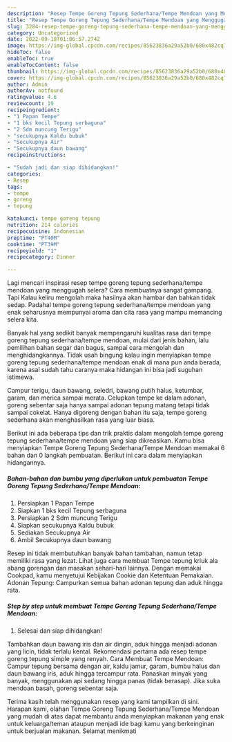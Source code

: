 ```yaml
---
description: "Resep Tempe Goreng Tepung Sederhana/Tempe Mendoan yang Menggugah Selera, Buat Buka Puasa Enak Banget"
title: "Resep Tempe Goreng Tepung Sederhana/Tempe Mendoan yang Menggugah Selera, Buat Buka Puasa Enak Banget"
slug: 3284-resep-tempe-goreng-tepung-sederhana-tempe-mendoan-yang-menggugah-selera-buat-buka-puasa-enak-banget
category: Uncategorized
date: 2022-09-18T01:06:57.274Z
image: https://img-global.cpcdn.com/recipes/85623836a29a52b0/680x482cq70/tempe-goreng-tepung-sederhanatempe-mendoan-foto-resep-utama.jpg
hideToc: false
enableToc: true
enableTocContent: false
thumbnail: https://img-global.cpcdn.com/recipes/85623836a29a52b0/680x482cq70/tempe-goreng-tepung-sederhanatempe-mendoan-foto-resep-utama.jpg
cover: https://img-global.cpcdn.com/recipes/85623836a29a52b0/680x482cq70/tempe-goreng-tepung-sederhanatempe-mendoan-foto-resep-utama.jpg
author: Admin
authorAv: notfound
ratingvalue: 4.6
reviewcount: 19
recipeingredient:
- "1 Papan Tempe"
- "1 bks kecil Tepung serbaguna"
- "2 Sdm muncung Terigu"
- "secukupnya Kaldu bubuk"
- "Secukupnya Air"
- "Secukupnya daun bawang"
recipeinstructions:

- "Sudah jadi dan siap dihidangkan!"
categories:
- Resep
tags:
- tempe
- goreng
- tepung

katakunci: tempe goreng tepung 
nutrition: 214 calories
recipecuisine: Indonesian
preptime: "PT40M"
cooktime: "PT39M"
recipeyield: "1"
recipecategory: Dinner

---
```



Lagi mencari inspirasi resep tempe goreng tepung sederhana/tempe mendoan yang menggugah selera? Cara membuatnya sangat gampang. Tapi Kalau keliru mengolah maka hasilnya akan hambar dan bahkan tidak sedap. Padahal tempe goreng tepung sederhana/tempe mendoan yang enak seharusnya mempunyai aroma dan cita rasa yang mampu memancing selera kita.


Banyak hal yang sedikit banyak mempengaruhi kualitas rasa dari tempe goreng tepung sederhana/tempe mendoan, mulai dari jenis bahan, lalu pemilihan bahan segar dan bagus, sampai cara mengolah dan menghidangkannya. Tidak usah bingung kalau ingin menyiapkan tempe goreng tepung sederhana/tempe mendoan enak di mana pun anda berada, karena asal sudah tahu caranya maka hidangan ini bisa jadi suguhan istimewa.

Campur terigu, daun bawang, seledri, bawang putih halus, ketumbar, garam, dan merica sampai merata. Celupkan tempe ke dalam adonan, goreng sebentar saja hanya sampai adonan tepung matang tetapi tidak sampai cokelat. Hanya digoreng dengan bahan itu saja, tempe goreng sederhana akan menghasilkan rasa yang luar biasa.


Berikut ini ada beberapa tips dan trik praktis dalam mengolah tempe goreng tepung sederhana/tempe mendoan yang siap dikreasikan. Kamu bisa menyiapkan Tempe Goreng Tepung Sederhana/Tempe Mendoan memakai 6 bahan dan 0 langkah pembuatan. Berikut ini cara dalam menyiapkan hidangannya.

<!--inarticleads1-->

##### Bahan-bahan dan bumbu yang diperlukan untuk pembuatan Tempe Goreng Tepung Sederhana/Tempe Mendoan:

1. Persiapkan 1 Papan Tempe
1. Siapkan 1 bks kecil Tepung serbaguna
1. Persiapkan 2 Sdm muncung Terigu
1. Siapkan secukupnya Kaldu bubuk
1. Sediakan Secukupnya Air
1. Ambil Secukupnya daun bawang


Resep ini tidak membutuhkan banyak bahan tambahan, namun tetap memiliki rasa yang lezat. Lihat juga cara membuat Tempe tepung kriuk ala abang gorengan dan masakan sehari-hari lainnya. Dengan memakai Cookpad, kamu menyetujui Kebijakan Cookie dan Ketentuan Pemakaian. Adonan Tepung: Campurkan semua bahan adonan tepung dan aduk hingga rata. 

<!--inarticleads2-->

##### Step by step untuk membuat Tempe Goreng Tepung Sederhana/Tempe Mendoan:


1. Selesai dan siap dihidangkan!

Tambahkan daun bawang iris dan air dingin, aduk hingga menjadi adonan yang licin, tidak terlalu kental. Rekomendasi pertama ada resep tempe goreng tepung simple yang renyah. Cara Membuat Tempe Mendoan: Campur tepung bersama dengan air, kaldu jamur, garam, bumbu halus dan daun bawang iris, aduk hingga tercampur rata. Panaskan minyak yang banyak, menggunakan api sedang hingga panas (tidak berasap). Jika suka mendoan basah, goreng sebentar saja. 

Terima kasih telah menggunakan resep yang kami tampilkan di sini. Harapan kami, olahan Tempe Goreng Tepung Sederhana/Tempe Mendoan yang mudah di atas dapat membantu anda menyiapkan makanan yang enak untuk keluarga/teman ataupun menjadi ide bagi kamu yang berkeinginan untuk berjualan makanan. Selamat menikmati

